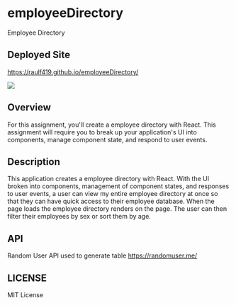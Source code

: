 # employeeDirectory

Employee Directory

## Deployed Site
 https://raulf419.github.io/employeeDirectory/

![](https://github.com/RaulF419/employee_directory/blob/main/public%2FAppImage.png)

## Overview

For this assignment, you'll create a employee directory with React. This assignment will require you to break up your application's UI into components, manage component state, and respond to user events.

## Description

This application creates a employee directory with React. With the UI broken into components, management of component states, and responses to user events, a user can view my entire employee directory at once so that they can have quick access to their employee database. When the page loads the employee directory renders on the page. The user can then filter their employees by sex or sort them by age. 

## API

Random User API used to generate table 
https://randomuser.me/ 

## LICENSE 

MIT License 